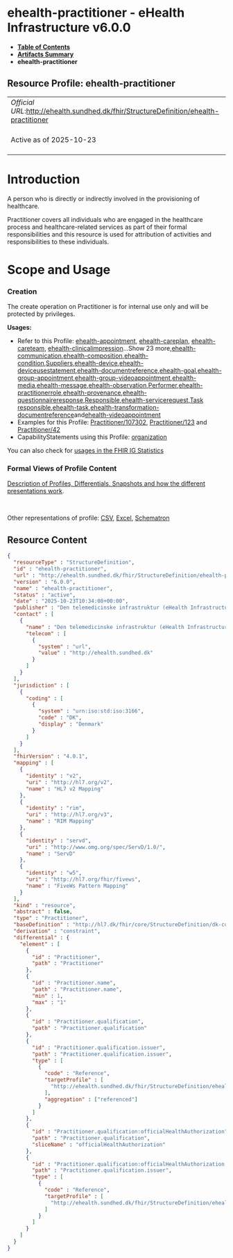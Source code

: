 # ehealth-practitioner - eHealth Infrastructure v6.0.0

* [**Table of Contents**](toc.md)
* [**Artifacts Summary**](artifacts.md)
* **ehealth-practitioner**

## Resource Profile: ehealth-practitioner 

| | |
| :--- | :--- |
| *Official URL*:http://ehealth.sundhed.dk/fhir/StructureDefinition/ehealth-practitioner | *Version*:6.0.0 |
| Active as of 2025-10-23 | *Computable Name*:ehealth-practitioner |

# Introduction

A person who is directly or indirectly involved in the provisioning of healthcare.

Practitioner covers all individuals who are engaged in the healthcare process and healthcare-related services as part of their formal responsibilities and this resource is used for attribution of activities and responsibilities to these individuals.

# Scope and Usage

### Creation

The create operation on Practitioner is for internal use only and will be protected by privileges.

**Usages:**

* Refer to this Profile: [ehealth-appointment](StructureDefinition-ehealth-appointment.md), [ehealth-careplan](StructureDefinition-ehealth-careplan.md), [ehealth-careteam](StructureDefinition-ehealth-careteam.md), [ehealth-clinicalimpression](StructureDefinition-ehealth-clinicalimpression.md)...Show 23 more,[ehealth-communication](StructureDefinition-ehealth-communication.md),[ehealth-composition](StructureDefinition-ehealth-composition.md),[ehealth-condition](StructureDefinition-ehealth-condition.md),[Suppliers](StructureDefinition-ehealth-device-suppliers.md),[ehealth-device](StructureDefinition-ehealth-device.md),[ehealth-deviceusestatement](StructureDefinition-ehealth-deviceusestatement.md),[ehealth-documentreference](StructureDefinition-ehealth-documentreference.md),[ehealth-goal](StructureDefinition-ehealth-goal.md),[ehealth-group-appointment](StructureDefinition-ehealth-group-appointment.md),[ehealth-group-videoappointment](StructureDefinition-ehealth-group-videoappointment.md),[ehealth-media](StructureDefinition-ehealth-media.md),[ehealth-message](StructureDefinition-ehealth-message.md),[ehealth-observation](StructureDefinition-ehealth-observation.md),[Performer](StructureDefinition-ehealth-performer.md),[ehealth-practitionerrole](StructureDefinition-ehealth-practitionerrole.md),[ehealth-provenance](StructureDefinition-ehealth-provenance.md),[ehealth-questionnaireresponse](StructureDefinition-ehealth-questionnaireresponse.md),[Responsible](StructureDefinition-ehealth-responsible.md),[ehealth-servicerequest](StructureDefinition-ehealth-servicerequest.md),[Task responsible](StructureDefinition-ehealth-task-responsible.md),[ehealth-task](StructureDefinition-ehealth-task.md),[ehealth-transformation-documentreference](StructureDefinition-ehealth-transformation-documentreference.md)and[ehealth-videoappointment](StructureDefinition-ehealth-videoappointment.md)
* Examples for this Profile: [Practitioner/107302](Practitioner-107302.md), [Practitioner/123](Practitioner-123.md) and [Practitioner/42](Practitioner-42.md)
* CapabilityStatements using this Profile: [organization](CapabilityStatement-organization.md)

You can also check for [usages in the FHIR IG Statistics](https://packages2.fhir.org/xig/dk.ehealth.sundhed.fhir.ig.core|current/StructureDefinition/ehealth-practitioner)

### Formal Views of Profile Content

 [Description of Profiles, Differentials, Snapshots and how the different presentations work](http://build.fhir.org/ig/FHIR/ig-guidance/readingIgs.html#structure-definitions). 

 

Other representations of profile: [CSV](StructureDefinition-ehealth-practitioner.csv), [Excel](StructureDefinition-ehealth-practitioner.xlsx), [Schematron](StructureDefinition-ehealth-practitioner.sch) 



## Resource Content

```json
{
  "resourceType" : "StructureDefinition",
  "id" : "ehealth-practitioner",
  "url" : "http://ehealth.sundhed.dk/fhir/StructureDefinition/ehealth-practitioner",
  "version" : "6.0.0",
  "name" : "ehealth-practitioner",
  "status" : "active",
  "date" : "2025-10-23T10:34:08+00:00",
  "publisher" : "Den telemedicinske infrastruktur (eHealth Infrastructure)",
  "contact" : [
    {
      "name" : "Den telemedicinske infrastruktur (eHealth Infrastructure)",
      "telecom" : [
        {
          "system" : "url",
          "value" : "http://ehealth.sundhed.dk"
        }
      ]
    }
  ],
  "jurisdiction" : [
    {
      "coding" : [
        {
          "system" : "urn:iso:std:iso:3166",
          "code" : "DK",
          "display" : "Denmark"
        }
      ]
    }
  ],
  "fhirVersion" : "4.0.1",
  "mapping" : [
    {
      "identity" : "v2",
      "uri" : "http://hl7.org/v2",
      "name" : "HL7 v2 Mapping"
    },
    {
      "identity" : "rim",
      "uri" : "http://hl7.org/v3",
      "name" : "RIM Mapping"
    },
    {
      "identity" : "servd",
      "uri" : "http://www.omg.org/spec/ServD/1.0/",
      "name" : "ServD"
    },
    {
      "identity" : "w5",
      "uri" : "http://hl7.org/fhir/fivews",
      "name" : "FiveWs Pattern Mapping"
    }
  ],
  "kind" : "resource",
  "abstract" : false,
  "type" : "Practitioner",
  "baseDefinition" : "http://hl7.dk/fhir/core/StructureDefinition/dk-core-practitioner",
  "derivation" : "constraint",
  "differential" : {
    "element" : [
      {
        "id" : "Practitioner",
        "path" : "Practitioner"
      },
      {
        "id" : "Practitioner.name",
        "path" : "Practitioner.name",
        "min" : 1,
        "max" : "1"
      },
      {
        "id" : "Practitioner.qualification",
        "path" : "Practitioner.qualification"
      },
      {
        "id" : "Practitioner.qualification.issuer",
        "path" : "Practitioner.qualification.issuer",
        "type" : [
          {
            "code" : "Reference",
            "targetProfile" : [
              "http://ehealth.sundhed.dk/fhir/StructureDefinition/ehealth-organization"
            ],
            "aggregation" : ["referenced"]
          }
        ]
      },
      {
        "id" : "Practitioner.qualification:officialHealthAuthorization",
        "path" : "Practitioner.qualification",
        "sliceName" : "officialHealthAuthorization"
      },
      {
        "id" : "Practitioner.qualification:officialHealthAuthorization.issuer",
        "path" : "Practitioner.qualification.issuer",
        "type" : [
          {
            "code" : "Reference",
            "targetProfile" : [
              "http://ehealth.sundhed.dk/fhir/StructureDefinition/ehealth-organization"
            ]
          }
        ]
      }
    ]
  }
}

```
